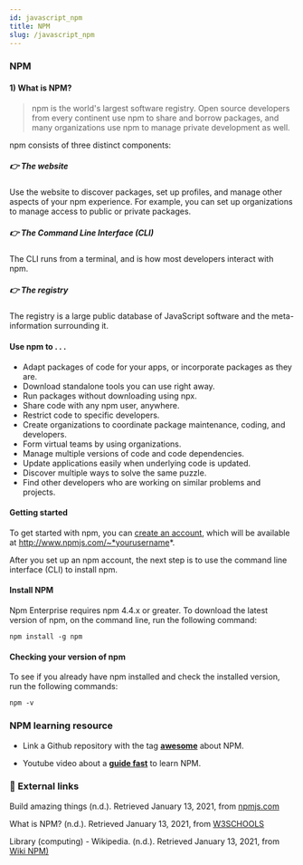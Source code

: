 ```yaml
---
id: javascript_npm
title: NPM
slug: /javascript_npm
---
```


### NPM    

#### 1) What is NPM?

> npm is the world's largest software registry. Open source developers from
> every continent use npm to share and borrow packages, and many
> organizations use npm to manage private development as well.

npm consists of three distinct components:

##### :point_right: The website
Use the website to discover packages, set up profiles, and manage other aspects of your npm experience. For example, you can set up organizations to manage access to public or private packages.

##### :point_right: The Command Line Interface (CLI)
The CLI runs from a terminal, and is how most developers interact with npm.

##### :point_right: The registry
The registry is a large public database of JavaScript software and the meta-information surrounding it.

#### Use npm to . . .

* Adapt packages of code for your apps, or incorporate packages as they are.
* Download standalone tools you can use right away.
* Run packages without downloading using npx.
* Share code with any npm user, anywhere.
* Restrict code to specific developers.
* Create organizations to coordinate package maintenance, coding, and developers.
* Form virtual teams by using organizations.
* Manage multiple versions of code and code dependencies.
* Update applications easily when underlying code is updated.
* Discover multiple ways to solve the same puzzle.
* Find other developers who are working on similar problems and projects.

#### Getting started

To get started with npm, you can [create an account](#https://www.npmjs.com/signup), which will be available at http://www.npmjs.com/~*yourusername*.

After you set up an npm account, the next step is to use the command line interface (CLI) to install npm.

#### Install NPM

Npm Enterprise requires npm 4.4.x or greater. To download the latest version of npm, on the command line, run the following command:

`npm install -g npm`

#### Checking your version of npm 
To see if you already have npm installed and check the installed version, run the following commands:

`npm -v`
### NPM learning resource

- Link a Github repository with the tag [**awesome**](https://github.com/sindresorhus/awesome-npm) about NPM.

- Youtube video about a [**guide fast**](https://www.youtube.com/watch?v=4aNA8ZHihFE) to learn NPM.

### :pushpin: External links

Build amazing things (n.d.). Retrieved January 13, 2021, from [npmjs.com](https://www.npmjs.com/)

What is NPM? (n.d.). Retrieved January 13, 2021, from [W3SCHOOLS](https://www.w3schools.com/nodejs/nodejs_npm.asp)

Library (computing) - Wikipedia. (n.d.). Retrieved January 13, 2021, from [Wiki NPM)](https://es.wikipedia.org/wiki/Npm)
